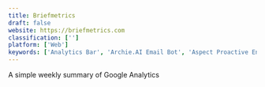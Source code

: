 ```yaml
---
title: Briefmetrics
draft: false 
website: https://briefmetrics.com
classification: ['']
platform: ['Web']
keywords: ['Analytics Bar', 'Archie.AI Email Bot', 'Aspect Proactive Engagement Suite', 'BlueSnap', 'Canecto', 'Datadeck Sheets', 'Fathom Analytics', 'Google Analytics 360 Suite', 'Google Analytics Today', 'Komiko', 'Microsoft Clarity', 'PaveAI', 'Picnic Metrics', 'RebelMail', 'Statsbot', 'Team Tracker', 'Visitors', 'insightIDR']
---
```

A simple weekly summary of Google Analytics